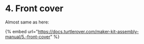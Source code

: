 # 4. Front cover

Almost same as here:

{% embed url="https://docs.turtlerover.com/maker-kit-assembly-manual/5.-front-cover" %}



